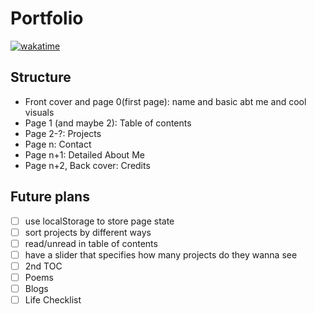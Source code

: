 # Portfolio
[![wakatime](https://wakatime.com/badge/user/33addb7e-f5e6-470b-a55b-0a8babc62ebb/project/2dbcfef3-1f94-4df4-be46-0faf895cbc24.svg)](https://wakatime.com/badge/user/33addb7e-f5e6-470b-a55b-0a8babc62ebb/project/2dbcfef3-1f94-4df4-be46-0faf895cbc24)
## Structure

- Front cover and page 0(first page): name and basic abt me and cool visuals
- Page 1 (and maybe 2): Table of contents
- Page 2-?: Projects
- Page n: Contact
- Page n+1: Detailed About Me
- Page n+2, Back cover: Credits

## Future plans

- [ ] use localStorage to store page state
- [ ] sort projects by different ways
- [ ] read/unread in table of contents
- [ ] have a slider that specifies how many projects do they wanna see
- [ ] 2nd TOC
- [ ] Poems
- [ ] Blogs
- [ ] Life Checklist
